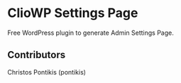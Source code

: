 # ClioWP Settings Page

Free WordPress plugin to generate Admin Settings Page.

## Contributors

Christos Pontikis (pontikis)
